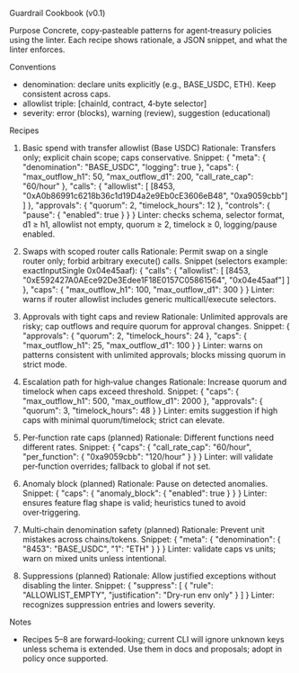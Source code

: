 Guardrail Cookbook (v0.1)

Purpose
Concrete, copy‑pasteable patterns for agent‑treasury policies using the linter. Each recipe shows rationale, a JSON snippet, and what the linter enforces.

Conventions
- denomination: declare units explicitly (e.g., BASE_USDC, ETH). Keep consistent across caps.
- allowlist triple: [chainId, contract, 4‑byte selector]
- severity: error (blocks), warning (review), suggestion (educational)

Recipes

1) Basic spend with transfer allowlist (Base USDC)
Rationale: Transfers only; explicit chain scope; caps conservative.
Snippet:
{
  "meta": { "denomination": "BASE_USDC", "logging": true },
  "caps": { "max_outflow_h1": 50, "max_outflow_d1": 200, "call_rate_cap": "60/hour" },
  "calls": { "allowlist": [ [8453, "0xA0b86991c6218b36c1d19D4a2e9Eb0cE3606eB48", "0xa9059cbb"] ] },
  "approvals": { "quorum": 2, "timelock_hours": 12 },
  "controls": { "pause": { "enabled": true } }
}
Linter: checks schema, selector format, d1 ≥ h1, allowlist not empty, quorum ≥ 2, timelock ≥ 0, logging/pause enabled.

2) Swaps with scoped router calls
Rationale: Permit swap on a single router only; forbid arbitrary execute() calls.
Snippet (selectors example: exactInputSingle 0x04e45aaf):
{
  "calls": { "allowlist": [ [8453, "0xE592427A0AEce92De3Edee1F18E0157C05861564", "0x04e45aaf"] ] },
  "caps": { "max_outflow_h1": 100, "max_outflow_d1": 300 }
}
Linter: warns if router allowlist includes generic multicall/execute selectors.

3) Approvals with tight caps and review
Rationale: Unlimited approvals are risky; cap outflows and require quorum for approval changes.
Snippet:
{
  "approvals": { "quorum": 2, "timelock_hours": 24 },
  "caps": { "max_outflow_h1": 25, "max_outflow_d1": 100 }
}
Linter: warns on patterns consistent with unlimited approvals; blocks missing quorum in strict mode.

4) Escalation path for high‑value changes
Rationale: Increase quorum and timelock when caps exceed threshold.
Snippet:
{
  "caps": { "max_outflow_h1": 500, "max_outflow_d1": 2000 },
  "approvals": { "quorum": 3, "timelock_hours": 48 }
}
Linter: emits suggestion if high caps with minimal quorum/timelock; strict can elevate.

5) Per‑function rate caps (planned)
Rationale: Different functions need different rates.
Snippet:
{
  "caps": { "call_rate_cap": "60/hour", "per_function": { "0xa9059cbb": "120/hour" } }
}
Linter: will validate per‑function overrides; fallback to global if not set.

6) Anomaly block (planned)
Rationale: Pause on detected anomalies.
Snippet:
{
  "caps": { "anomaly_block": { "enabled": true } }
}
Linter: ensures feature flag shape is valid; heuristics tuned to avoid over‑triggering.

7) Multi‑chain denomination safety (planned)
Rationale: Prevent unit mistakes across chains/tokens.
Snippet:
{
  "meta": { "denomination": { "8453": "BASE_USDC", "1": "ETH" } }
}
Linter: validate caps vs units; warn on mixed units unless intentional.

8) Suppressions (planned)
Rationale: Allow justified exceptions without disabling the linter.
Snippet:
{
  "suppress": [ { "rule": "ALLOWLIST_EMPTY", "justification": "Dry-run env only" } ]
}
Linter: recognizes suppression entries and lowers severity.

Notes
- Recipes 5–8 are forward‑looking; current CLI will ignore unknown keys unless schema is extended. Use them in docs and proposals; adopt in policy once supported.
